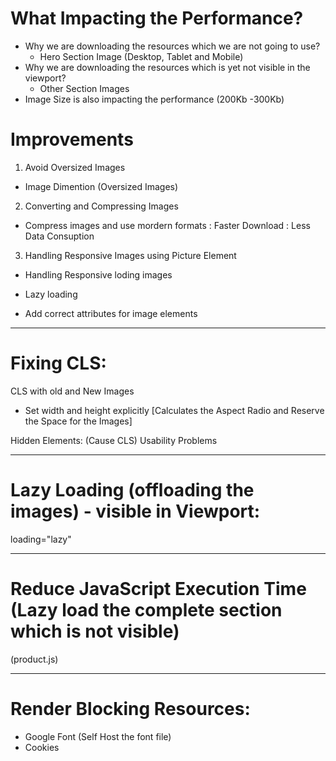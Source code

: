 # What Impacting the Performance?
- Why we are downloading the resources which we are not going to use?
  - Hero Section Image (Desktop, Tablet and Mobile)
- Why we are downloading the resources which is yet not visible in the viewport?
  - Other Section Images
- Image Size is also impacting the performance (200Kb -300Kb)

# Improvements
1. Avoid Oversized Images
- Image Dimention (Oversized Images)

2. Converting and Compressing Images
- Compress images and use mordern formats
 : Faster Download
 : Less Data Consuption

3. Handling Responsive Images using Picture Element
- Handling Responsive loding images

- Lazy loading
- Add correct attributes for image elements

-----------------------------------------------------------------------------------------------------

# Fixing CLS:
CLS with old and New Images
- Set width and height explicitly [Calculates the Aspect Radio and Reserve the Space for the Images]

Hidden Elements: (Cause CLS)
Usability Problems

----------------------------------------------------------------------------------------------------

# Lazy Loading (offloading the images) - visible in Viewport:
loading="lazy"

----------------------------------------------------------------------------------------------------

# Reduce JavaScript Execution Time (Lazy load the complete section which is not visible)
(product.js)

----------------------------------------------------------------------------------------------------

# Render Blocking Resources:
- Google Font (Self Host the font file)
- Cookies